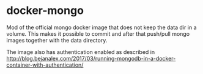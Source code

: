 # docker-mongo

Mod of the official mongo docker image that does not keep the data dir in a volume. This makes it possible to commit and after that push/pull mongo images together with the data directory.

The image also has authentication enabled as described in http://blog.bejanalex.com/2017/03/running-mongodb-in-a-docker-container-with-authentication/
